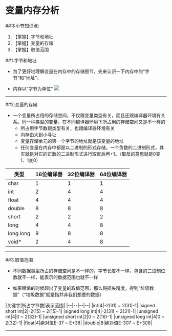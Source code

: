 # 变量内存分析
##本小节知识点:
1. 【掌握】字节和地址
2. 【掌握】变量的存储
3. 【掌握】取值范围


##1.字节和地址
- 为了更好地理解变量在内存中的存储细节，先来认识一下内存中的“字节”和“地址”。

- 内存以“字节为单位”
![](./images/neicun.png)

---

##2.变量的存储
- 一个变量所占用的存储空间，不仅跟变量类型有关，而且还跟编译器环境有关系。同一种类型的变量，在不同编译器环境下所占用的存储空间又是不一样的
    + 所占用字节数跟类型有关，也跟编译器环境有关
    + 内存由大到小寻址
    + 变量存储单元的第一个字节的地址就是该变量的地址
    + 任何变量在内存中都是以二进制的形式存储。一个负数的二进制形式，其实就是对它的正数的二进制形式进行取反后再+1。（取反的意思就是0变1、1变0）

|类型|16位编译器|32位编译器|64位编译器|
|--|--|--|--|
|char|1|1|1|
|int|2|4|4|
|float|4|4|4|
|double|8|8|8|
|short|2|2|2|
|long|4|4|8|
|long long|8|8|8|
|void*|2|4|8|

---
##3.取值范围
- 不同数据类型所占的存储空间是不一样的，字节长度不一样，包含的二进制位数就不一样，能表示的数据范围也就不一样

- 如果赋值的时候超出了变量的取值范围，那么将损失精度，得到“垃圾数据”（“垃圾数据”就是指并非我们想要的数据）

|关键字|所占字节数|表示范围|
|--|--|--|--|
|int|4|-2(31) ~ 2(31)-1|
|signed short int|2|-2(15) ~ 2(15)-1|
|signed long int|4|-2(31) ~ 2(31)-1|
|unsigned int|4|0 ~ 2(32)-1|
|unsigned short int|2|0 ~ 2(16)-1|
|unsigned long int|4|0 ~ 2(32)-1|
|float|4|绝对值E-37 ~ E+38|
|double|8|绝对值E-307 ~ E+308|

---
